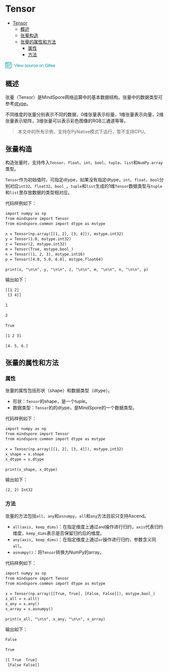 # Tensor

<!-- TOC -->

- [Tensor](#tensor)
    - [概述](#概述)
    - [张量构造](#张量构造)
    - [张量的属性和方法](#张量的属性和方法)
        - [属性](#属性)
        - [方法](#方法)

<!-- /TOC -->

<a href="https://gitee.com/mindspore/docs/blob/master/api/source_zh_cn/programming_guide/tensor.md" target="_blank"><img src="./_static/logo_source.png"></a>

## 概述

张量（Tensor）是MindSpore网络运算中的基本数据结构。张量中的数据类型可参考[dtype](https://www.mindspore.cn/api/zh-CN/master/programming_guide/dtype.html)。

不同维度的张量分别表示不同的数据，0维张量表示标量，1维张量表示向量，2维张量表示矩阵，3维张量可以表示彩色图像的RGB三通道等等。

> 本文中的所有示例，支持在PyNative模式下运行，暂不支持CPU。
  
## 张量构造

构造张量时，支持传入`Tensor`、`float`、`int`、`bool`、`tuple`、`list`和`NumPy.array`类型。

`Tensor`作为初始值时，可指定dtype，如果没有指定dtype，`int`、`float`、`bool`分别对应`int32`、`float32`、`bool_`，`tuple`和`list`生成的1维`Tensor`数据类型与`tuple`和`list`里存放数据的类型相对应。

代码样例如下：

```
import numpy as np
from mindspore import Tensor
from mindspore.common import dtype as mstype

x = Tensor(np.array([[1, 2], [3, 4]]), mstype.int32)
y = Tensor(1.0, mstype.int32)
z = Tensor(2, mstype.int32)
m = Tensor(True, mstype.bool_)
n = Tensor((1, 2, 3), mstype.int16)
p = Tensor([4.0, 5.0, 6.0], mstype.float64)

print(x, "\n\n", y, "\n\n", z, "\n\n", m, "\n\n", n, "\n\n", p)
```

输出如下：

```
[[1 2]
 [3 4]]

1

2

True

[1 2 3]

[4. 5. 6.]
```
  
## 张量的属性和方法

### 属性

张量的属性包括形状（shape）和数据类型（dtype）。
- 形状：`Tensor`的shape，是一个tuple。
- 数据类型：`Tensor`的的dtype，是MindSpore的一个数据类型。

代码样例如下：

```
import numpy as np
from mindspore import Tensor
from mindspore.common import dtype as mstype

x = Tensor(np.array([[1, 2], [3, 4]]), mstype.int32)
x_shape = x.shape
x_dtype = x.dtype

print(x_shape, x_dtype)
```

输出如下：

```
(2, 2) Int32
```
 
### 方法

张量的方法包括`all`、`any`和`asnumpy`，`all`和`any`方法目前只支持Ascend。
- `all(axis, keep_dims)`：在指定维度上通过`and`操作进行归约，`axis`代表归约维度，`keep_dims`表示是否保留归约后的维度。
- `any(axis, keep_dims)`：在指定维度上通过`or`操作进行归约，参数含义同`all`。
- `asnumpy()`：将`Tensor`转换为NumPy的array。

代码样例如下：

```
import numpy as np
from mindspore import Tensor
from mindspore.common import dtype as mstype

x = Tensor(np.array([[True, True], [False, False]]), mstype.bool_)
x_all = x.all()
x_any = x.any()
x_array = x.asnumpy()

print(x_all, "\n\n", x_any, "\n\n", x_array)
```

输出如下：

```
False

True

[[ True  True]
 [False False]]

```
